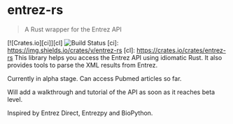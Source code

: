 # entrez-rs

> A Rust wrapper for the Entrez API 

[![Crates.io][ci]][cl]
![Build Status](https://travis-ci.org/Zenleaf/entrez-rs.svg?branch=master)
[ci]: https://img.shields.io/crates/v/entrez-rs
[cl]: https://crates.io/crates/entrez-rs
This library helps you access the Entrez API using idiomatic Rust.
It also provides tools to parse the XML results from Entrez.

Currently in alpha stage. Can access Pubmed articles so far.

Will add a walkthrough and tutorial of the API as soon as it reaches beta level.

Inspired by Entrez Direct, Entrezpy and BioPython.
